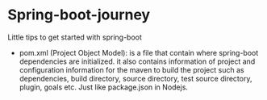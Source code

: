 # Spring-boot-journey

Little tips to get started with spring-boot 

- pom.xml (Project Object Model): is a file that contain where spring-boot dependencies are initialized. it also contains information of project and configuration information for the maven to build the project such as dependencies, build directory, source directory, test source directory, plugin, goals etc.  Just like package.json in Nodejs.

